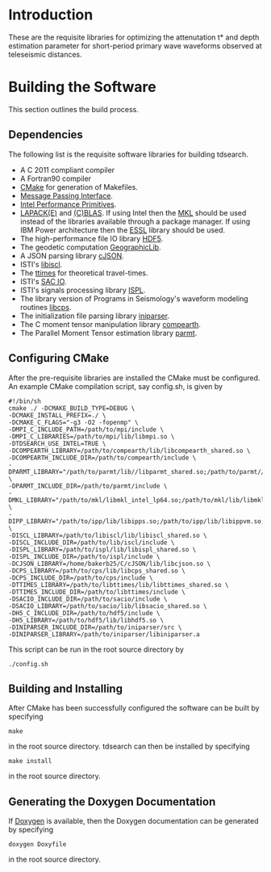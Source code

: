 # Introduction

These are the requisite libraries for optimizing the attenutation t\* and depth estimation parameter for short-period primary wave waveforms observed at teleseismic distances.

# Building the Software

This section outlines the build process.

## Dependencies
The following list is the requisite software libraries for building tdsearch.

  - A C 2011 compliant compiler
  - A Fortran90 compiler
  - [CMake](https://cmake.org/) for generation of Makefiles.
  - [Message Passing Interface](https://www.open-mpi.org/).
  - [Intel Performance Primitives](https://software.intel.com/en-us/intel-ipp).
  - [LAPACK(E)](http://www.netlib.org/lapack/) and [(C)BLAS](http://www.netlib.org/blas/).  If using Intel then the [MKL](https://software.intel.com/en-us/mkl) should be used instead of the libraries available through a package manager.  If using IBM Power architecture then the [ESSL](https://www-03.ibm.com/systems/power/software/essl/) library should be used.
  - The high-performance file IO library [HDF5](https://support.hdfgroup.org/HDF5/).
  - The geodetic computation [GeographicLib](https://geographiclib.sourceforge.io/).
  - A JSON parsing library [cJSON](https://github.com/DaveGamble/cJSON).
  - ISTI's [libiscl](https://github.com/bakerb845/libiscl).
  - The [ttimes](https://gitlab.isti.com/bbaker/libttimes) for theoretical travel-times.
  - ISTI's [SAC IO](https://gitlab.isti.com/bbaker/sacio).
  - ISTI's signals processing library [ISPL](https://github.com/bakerb845/ispl/).
  - The library version of Programs in Seismology's waveform modeling routines [libcps](https://github.com/bakerb845/libcps).
  - The initialization file parsing library [iniparser](https://github.com/ndevilla/iniparser).
  - The C moment tensor manipulation library [compearth](https://github.com/bakerb845/compearth).
  - The Parallel Moment Tensor estimation library [parmt](https://github.com/bakerb845/parmt).

## Configuring CMake

After the pre-requisite libraries are installed the CMake must be configured.
An example CMake compilation script, say config.sh, is given by

    #!/bin/sh
    cmake ./ -DCMAKE_BUILD_TYPE=DEBUG \
    -DCMAKE_INSTALL_PREFIX=./ \
    -DCMAKE_C_FLAGS="-g3 -O2 -fopenmp" \
    -DMPI_C_INCLUDE_PATH=/path/to/mpi/include \
    -DMPI_C_LIBRARIES=/path/to/mpi/lib/libmpi.so \
    -DTDSEARCH_USE_INTEL=TRUE \
    -DCOMPEARTH_LIBRARY=/path/to/compearth/lib/libcompearth_shared.so \
    -DCOMPEARTH_INCLUDE_DIR=/path/to/compearth/include \
    -DPARMT_LIBRARY="/path/to/parmt/lib//libparmt_shared.so;/path/to/parmt//lib/libparmtUtils_shared.so;/path/to/parmt/lib/libprepmt_shared.so" \
    -DPARMT_INCLUDE_DIR=/path/to/parmt/include \
    -DMKL_LIBRARY="/path/to/mkl/libmkl_intel_lp64.so;/path/to/mkl/lib/libmkl_sequential.so;/path/to/mkl/lib/libmkl_core.so" \
    -DIPP_LIBRARY="/path/to/ipp/lib/libipps.so;/path/to/ipp/lib/libippvm.so;/path/to/ipp/lib/libippcore.so" \
    -DISCL_LIBRARY=/path/to/libiscl/lib/libiscl_shared.so \
    -DISCL_INCLUDE_DIR=/path/to/lib/iscl/include \
    -DISPL_LIBRARY=/path/to/ispl/lib/libispl_shared.so \
    -DISPL_INCLUDE_DIR=/path/to/ispl/include \
    -DCJSON_LIBRARY=/home/bakerb25/C/cJSON/lib/libcjson.so \
    -DCPS_LIBRARY=/path/to/cps/lib/libcps_shared.so \
    -DCPS_INCLUDE_DIR=/path/to/cps/include \
    -DTTIMES_LIBRARY=/path/to/libttimes/lib/libttimes_shared.so \
    -DTTIMES_INCLUDE_DIR=/path/to/libttimes/include \
    -DSACIO_INCLUDE_DIR=/path/to/sacio/include \
    -DSACIO_LIBRARY=/path/to/sacio/lib/libsacio_shared.so \
    -DH5_C_INCLUDE_DIR=/path/to/hdf5/include \
    -DH5_LIBRARY=/path/to/hdf5/lib/libhdf5.so \
    -DINIPARSER_INCLUDE_DIR=/path/to/iniparser/src \
    -DINIPARSER_LIBRARY=/path/to/iniparser/libiniparser.a

This script can be run in the root source directory by

    ./config.sh

## Building and Installing

After CMake has been successfully configured the software can be built by specifying

    make

in the root source directory.  tdsearch can then be installed by specifying

    make install

in the root source directory.

## Generating the Doxygen Documentation

If [Doxygen](http://www.stack.nl/~dimitri/doxygen/) is available, then the Doxygen documentation can be generated by specifying

    doxygen Doxyfile

in the root source directory.


